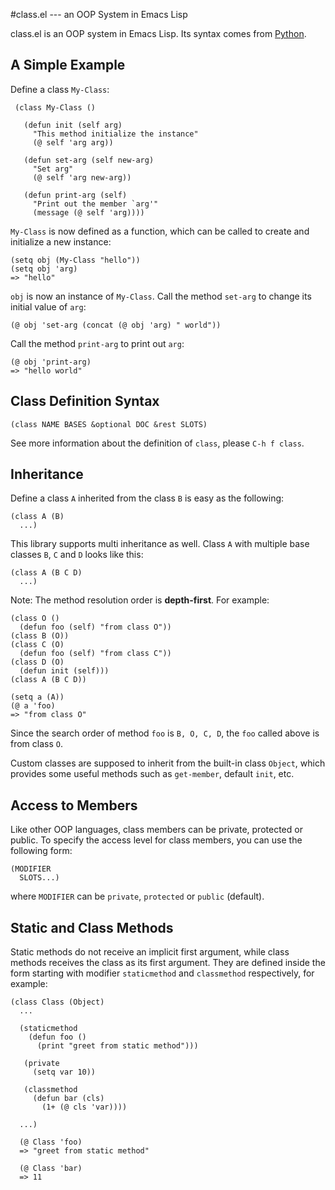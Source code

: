 #class.el --- an OOP System in Emacs Lisp

class.el is an OOP system in Emacs Lisp. Its syntax comes from
[Python](http://docs.python.org/tutorial/classes.html).

## A Simple Example

Define a class `My-Class`:

     (class My-Class ()

       (defun init (self arg)
         "This method initialize the instance"
         (@ self 'arg arg))

       (defun set-arg (self new-arg)
         "Set arg"
         (@ self 'arg new-arg))

       (defun print-arg (self)
         "Print out the member `arg'"
         (message (@ self 'arg))))

`My-Class` is now defined as a function, which can be called to create and
initialize a new instance:

    (setq obj (My-Class "hello"))
    (setq obj 'arg)
    => "hello"

`obj` is now an instance of `My-Class`. Call the method `set-arg` to
change its initial value of `arg`:

    (@ obj 'set-arg (concat (@ obj 'arg) " world"))

Call the method `print-arg` to print out `arg`:

    (@ obj 'print-arg)
    => "hello world"

## Class Definition Syntax

    (class NAME BASES &optional DOC &rest SLOTS)

See more information about the definition of `class`, please `C-h f
class`.

## Inheritance

Define a class `A` inherited from the class `B` is easy as the following:

    (class A (B)
      ...)

This library supports multi inheritance as well. Class `A` with
multiple base classes `B`, `C` and `D` looks like this:

    (class A (B C D)
      ...)

Note: The method resolution order is **depth-first**. For example:

    (class O ()
      (defun foo (self) "from class O"))
    (class B (O))
    (class C (O)
      (defun foo (self) "from class C"))
    (class D (O)
      (defun init (self)))
    (class A (B C D))

    (setq a (A))
    (@ a 'foo)
    => "from class O"

Since the search order of method `foo` is `B, O, C, D`, the `foo` called
above is from class `O`.

Custom classes are supposed to inherit from the built-in class `Object`,
which provides some useful methods such as `get-member`, default `init`,
etc.

## Access to Members

Like other OOP languages, class members can be private, protected or
public. To specify the access level for class members, you can use the
following form:

    (MODIFIER
      SLOTS...)

where `MODIFIER` can be `private`, `protected` or `public` (default).

## Static and Class Methods

Static methods do not receive an implicit first argument, while class
methods receives the class as its first argument. They are defined
inside the form starting with modifier `staticmethod` and `classmethod`
respectively, for example:

    (class Class (Object)
      ...

      (staticmethod
        (defun foo ()
          (print "greet from static method")))

       (private
         (setq var 10))
       
       (classmethod
         (defun bar (cls)
           (1+ (@ cls 'var))))

      ...)

      (@ Class 'foo)
      => "greet from static method"
      
      (@ Class 'bar)
      => 11
